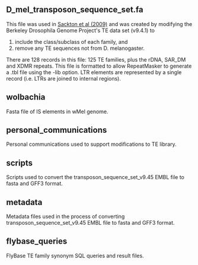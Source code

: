 D_mel_transposon_sequence_set.fa
-----------------------------------

This file was used in [Sackton et al (2009)](http://gbe.oxfordjournals.org/content/1/449.full)
and was created by modifying the Berkeley Drosophila Genome Project's TE data set (v9.4.1) to 

1) include the class/subclass of each family, and
2) remove any TE sequences not from D. melanogaster. 

There are 128 records in this file: 125 TE families, plus the rDNA, SAR_DM and XDMR repeats. This file is formatted to allow RepeatMasker to generate a .tbl file using the -lib option. LTR elements are represented by a single record (i.e. LTRs are joined to internal regions).

wolbachia
-----------------------------------

Fasta file of IS elements in wMel genome.

personal_communications
-----------------------------------

Personal communications used to support modifications to TE library.

scripts
-----------------------------------

Scripts used to convert the transposon_sequence_set_v9.45 EMBL file to fasta and GFF3 format.

metadata
-----------------------------------

Metadata files used in the process of converting transposon_sequence_set_v9.45 EMBL file to fasta and GFF3 format.

flybase_queries
-----------------------------------

FlyBase TE family synonym SQL queries and result files.
